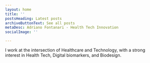 ```yaml
---
layout: home
title: ''
postsHeading: Latest posts
archiveButtonText: See all posts
metaDesc: Adriano Fontanari - Health Tech Innovation
socialImage: ''

---
```

I work at the intersection of Healthcare and Technology, with a strong interest in Health Tech, Digital biomarkers, and Biodesign.